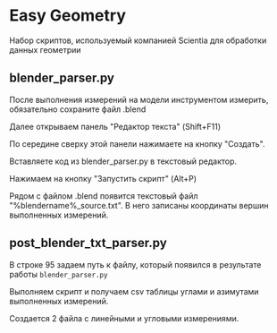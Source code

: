 # Easy Geometry
Набор скриптов, используемый компанией Scientia для обработки данных геометрии

## blender_parser.py
После выполнения измерений на модели инструментом измерить, обязательно сохраните файл .blend

Далее открываем панель "Редактор текста" (Shift+F11)

По середине сверху этой панели нажимаете на кнопку "Создать".

Вставляете код из blender_parser.py в текстовый редактор.

Нажимаем на кнопку "Запустить скрипт" (Alt+P)

Рядом с файлом .blend появится текстовый файл "%blendername%_source.txt". В него записаны координаты вершин выполненных измерений.

## post_blender_txt_parser.py
В строке 95 задаем путь к файлу, который появился в результате работы `blender_parser.py`

Выполняем скрипт и получаем csv таблицы углами и азимутами выполненных измерений.

Создается 2 файла с линейными и угловыми измерениями.
